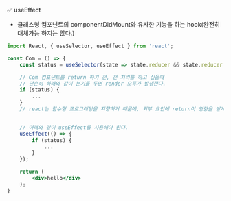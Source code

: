 ✅ useEffect
* 클래스형 컴포넌트의 componentDidMount와 유사한 기능을 하는 hook(완전히 대체가능 하지는 않다.)

```jsx
import React, { useSelector, useEffect } from 'react';

const Com = () => {
    const status = useSelector(state => state.reducer && state.reducer.status);

    // Com 컴포넌트를 return 하기 전, 전 처리를 하고 싶을때 
    // 단순히 하래와 같이 분기를 두면 render 오류가 발생한다.
    if (status) {
        ...
    }
    // react는 함수형 프로그래밍을 지향하기 때문에, 외부 요인에 return이 영향을 받게 되면 오류를 던진다.


    // 아래와 같이 useEffect를 사용해야 한다.
    useEffect(() => {
        if (status) {
            ...
        }
    });

    return (
        <div>hello</div>
    );
}
``` 